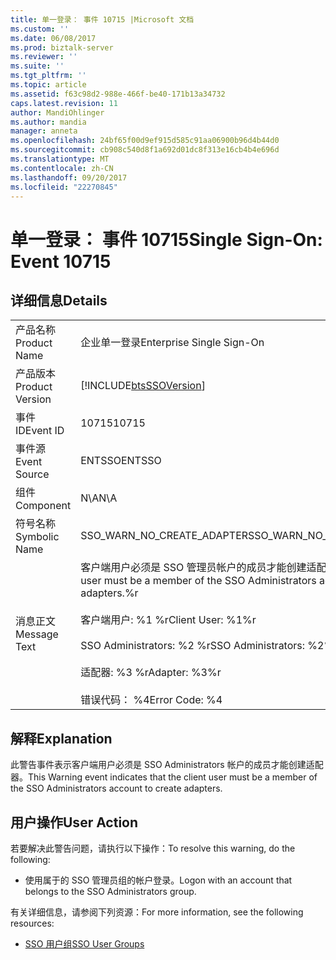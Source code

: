 ```yaml
---
title: 单一登录： 事件 10715 |Microsoft 文档
ms.custom: ''
ms.date: 06/08/2017
ms.prod: biztalk-server
ms.reviewer: ''
ms.suite: ''
ms.tgt_pltfrm: ''
ms.topic: article
ms.assetid: f63c98d2-988e-466f-be40-171b13a34732
caps.latest.revision: 11
author: MandiOhlinger
ms.author: mandia
manager: anneta
ms.openlocfilehash: 24bf65f00d9ef915d585c91aa06900b96d4b44d0
ms.sourcegitcommit: cb908c540d8f1a692d01dc8f313e16cb4b4e696d
ms.translationtype: MT
ms.contentlocale: zh-CN
ms.lasthandoff: 09/20/2017
ms.locfileid: "22270845"
---
```

# <a name="single-sign-on-event-10715"></a><span data-ttu-id="8092f-102">单一登录： 事件 10715</span><span class="sxs-lookup"><span data-stu-id="8092f-102">Single Sign-On: Event 10715</span></span>
## <a name="details"></a><span data-ttu-id="8092f-103">详细信息</span><span class="sxs-lookup"><span data-stu-id="8092f-103">Details</span></span>  
  
|||  
|-|-|  
|<span data-ttu-id="8092f-104">产品名称</span><span class="sxs-lookup"><span data-stu-id="8092f-104">Product Name</span></span>|<span data-ttu-id="8092f-105">企业单一登录</span><span class="sxs-lookup"><span data-stu-id="8092f-105">Enterprise Single Sign-On</span></span>|  
|<span data-ttu-id="8092f-106">产品版本</span><span class="sxs-lookup"><span data-stu-id="8092f-106">Product Version</span></span>|[!INCLUDE[btsSSOVersion](../includes/btsssoversion-md.md)]|  
|<span data-ttu-id="8092f-107">事件 ID</span><span class="sxs-lookup"><span data-stu-id="8092f-107">Event ID</span></span>|<span data-ttu-id="8092f-108">10715</span><span class="sxs-lookup"><span data-stu-id="8092f-108">10715</span></span>|  
|<span data-ttu-id="8092f-109">事件源</span><span class="sxs-lookup"><span data-stu-id="8092f-109">Event Source</span></span>|<span data-ttu-id="8092f-110">ENTSSO</span><span class="sxs-lookup"><span data-stu-id="8092f-110">ENTSSO</span></span>|  
|<span data-ttu-id="8092f-111">组件</span><span class="sxs-lookup"><span data-stu-id="8092f-111">Component</span></span>|<span data-ttu-id="8092f-112">N\A</span><span class="sxs-lookup"><span data-stu-id="8092f-112">N\A</span></span>|  
|<span data-ttu-id="8092f-113">符号名称</span><span class="sxs-lookup"><span data-stu-id="8092f-113">Symbolic Name</span></span>|<span data-ttu-id="8092f-114">SSO_WARN_NO_CREATE_ADAPTER</span><span class="sxs-lookup"><span data-stu-id="8092f-114">SSO_WARN_NO_CREATE_ADAPTER</span></span>|  
|<span data-ttu-id="8092f-115">消息正文</span><span class="sxs-lookup"><span data-stu-id="8092f-115">Message Text</span></span>|<span data-ttu-id="8092f-116">客户端用户必须是 SSO 管理员帐户的成员才能创建适配器。%r</span><span class="sxs-lookup"><span data-stu-id="8092f-116">The client user must be a member of the SSO Administrators account to create adapters.%r</span></span><br /><br /> <span data-ttu-id="8092f-117">客户端用户: %1 %r</span><span class="sxs-lookup"><span data-stu-id="8092f-117">Client User: %1%r</span></span><br /><br /> <span data-ttu-id="8092f-118">SSO Administrators: %2 %r</span><span class="sxs-lookup"><span data-stu-id="8092f-118">SSO Administrators: %2%r</span></span><br /><br /> <span data-ttu-id="8092f-119">适配器: %3 %r</span><span class="sxs-lookup"><span data-stu-id="8092f-119">Adapter: %3%r</span></span><br /><br /> <span data-ttu-id="8092f-120">错误代码： %4</span><span class="sxs-lookup"><span data-stu-id="8092f-120">Error Code: %4</span></span>|  
  
## <a name="explanation"></a><span data-ttu-id="8092f-121">解释</span><span class="sxs-lookup"><span data-stu-id="8092f-121">Explanation</span></span>  
 <span data-ttu-id="8092f-122">此警告事件表示客户端用户必须是 SSO Administrators 帐户的成员才能创建适配器。</span><span class="sxs-lookup"><span data-stu-id="8092f-122">This Warning event indicates that the client user must be a member of the SSO Administrators account to create adapters.</span></span>  
  
## <a name="user-action"></a><span data-ttu-id="8092f-123">用户操作</span><span class="sxs-lookup"><span data-stu-id="8092f-123">User Action</span></span>  
 <span data-ttu-id="8092f-124">若要解决此警告问题，请执行以下操作：</span><span class="sxs-lookup"><span data-stu-id="8092f-124">To resolve this warning, do the following:</span></span>  
  
-   <span data-ttu-id="8092f-125">使用属于的 SSO 管理员组的帐户登录。</span><span class="sxs-lookup"><span data-stu-id="8092f-125">Logon with an account that belongs to the SSO Administrators group.</span></span>  
  
 <span data-ttu-id="8092f-126">有关详细信息，请参阅下列资源：</span><span class="sxs-lookup"><span data-stu-id="8092f-126">For more information, see the following resources:</span></span>  
  
-   [<span data-ttu-id="8092f-127">SSO 用户组</span><span class="sxs-lookup"><span data-stu-id="8092f-127">SSO User Groups</span></span>](../core/sso-user-groups.md)